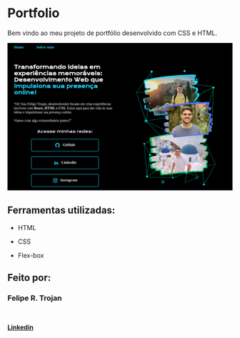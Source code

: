 # Portfolio

Bem vindo ao meu projeto de portfólio desenvolvido com CSS e HTML.

<img src="/assets/porfolio_capa.png">

## Ferramentas utilizadas:

* HTML

* CSS

* Flex-box

## Feito por:

### Felipe R. Trojan

<br>

<a href="https://www.linkedin.com/in/felipe-trojan-software-engineer" target="_blank"><b>Linkedin</b></a>
